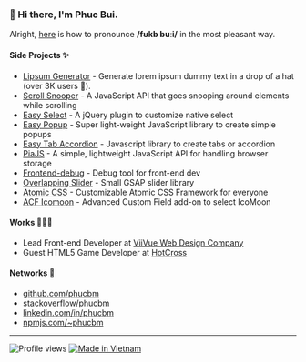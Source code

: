 ### 👋 Hi there, I'm Phuc Bui.
Alright, [here](https://youtu.be/pV3RZgpoGEU?t=33) is how to pronounce **/fʊkb buːi/** in the most pleasant way.

#### Side Projects ✨

- [Lipsum Generator](https://www.producthunt.com/posts/lipsum-generator) - Generate lorem ipsum dummy text in a drop of a hat (over 3K users 🎉).
- [Scroll Snooper](https://github.com/phucbm/scroll-snooper) - A JavaScript API that goes snooping around elements while scrolling
- [Easy Select](https://github.com/viivue/easy-select) - A jQuery plugin to customize native select
- [Easy Popup](https://github.com/viivue/easy-popup) - Super light-weight JavaScript library to create simple popups
- [Easy Tab Accordion](https://github.com/viivue/easy-tab-accordion) - Javascript library to create tabs or accordion
- [PiaJS](https://github.com/phucbm/pia) - A simple, lightweight JavaScript API for handling browser storage
- [Frontend-debug](https://github.com/viivue/frontend-debug) - Debug tool for front-end dev
- [Overlapping Slider](https://github.com/viivue/overlapping-slider) - Small GSAP slider library
- [Atomic CSS](https://github.com/viivue/atomic-css) - Customizable Atomic CSS Framework for everyone
- [ACF Icomoon](https://github.com/viivue/acf-icomoon) - Advanced Custom Field add-on to select IcoMoon


#### Works 🧑🏻‍💻

- Lead Front-end Developer at [ViiVue Web Design Company](https://viivue.com)
- Guest HTML5 Game Developer at [HotCross](https://hotcross.com/)

#### Networks 👀

- [github.com/phucbm](https://github.com/phucbm)
- [stackoverflow/phucbm](https://stackoverflow.com/users/6453822/phucbm)
- [linkedin.com/in/phucbm](https://www.linkedin.com/in/phucbm/)
- [npmjs.com/~phucbm](https://www.npmjs.com/~phucbm)

---

![Profile views](https://gpvc.arturio.dev/phucbm)
[![Made in Vietnam](https://raw.githubusercontent.com/webuild-community/badge/master/svg/made.svg)](https://webuild.community)
